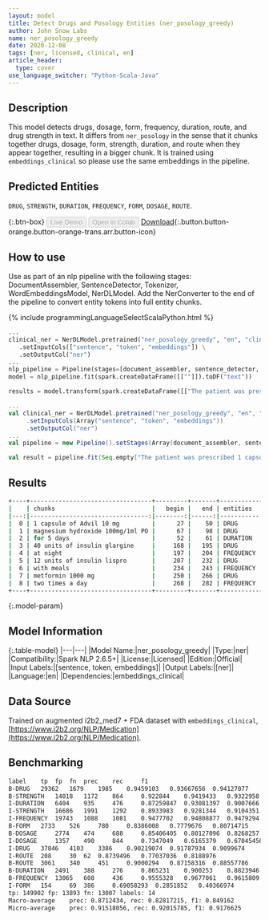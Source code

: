 ```yaml
---
layout: model
title: Detect Drugs and Posology Entities (ner_posology_greedy)
author: John Snow Labs
name: ner_posology_greedy
date: 2020-12-08
tags: [ner, licensed, clinical, en]
article_header:
  type: cover
use_language_switcher: "Python-Scala-Java"
---
```


## Description

This model detects drugs, dosage, form, frequency, duration, route, and drug strength in text. It differs from `ner_posology` in the sense that it chunks together drugs, dosage, form, strength, duration, and route when they appear together, resulting in a bigger chunk. It is trained using `embeddings_clinical` so please use the same embeddings in the pipeline.

## Predicted Entities

`DRUG`, `STRENGTH`, `DURATION`, `FREQUENCY`, `FORM`, `DOSAGE`, `ROUTE`.

{:.btn-box}
<button class="button button-orange" disabled>Live Demo</button>
<button class="button button-orange" disabled>Open in Colab</button>
[Download](https://s3.amazonaws.com/auxdata.johnsnowlabs.com/clinical/models/ner_posology_greedy_en_2.6.4_2.4_1607422064676.zip){:.button.button-orange.button-orange-trans.arr.button-icon}

## How to use

Use as part of an nlp pipeline with the following stages: DocumentAssembler, SentenceDetector, Tokenizer, WordEmbeddingsModel, NerDLModel. Add the NerConverter to the end of the pipeline to convert entity tokens into full entity chunks.

<div class="tabs-box" markdown="1">
{% include programmingLanguageSelectScalaPython.html %}

```python
...
clinical_ner = NerDLModel.pretrained("ner_posology_greedy", "en", "clinical/models") \
   .setInputCols(["sentence", "token", "embeddings"]) \
   .setOutputCol("ner")
...
nlp_pipeline = Pipeline(stages=[document_assembler, sentence_detector, tokenizer, word_embeddings, clinical_ner, ner_converter])
model = nlp_pipeline.fit(spark.createDataFrame([[""]]).toDF("text"))

results = model.transform(spark.createDataFrame([["The patient was prescribed 1 capsule of Advil 10 mg for 5 days and magnesium hydroxide 100mg/1ml suspension PO. He was seen by the endocrinology service and she was discharged on 40 units of insulin glargine at night, 12 units of insulin lispro with meals, and metformin 1000 mg two times a day."]]).toDF("text"))
```

```scala
...
val clinical_ner = NerDLModel.pretrained("ner_posology_greedy", "en", "clinical/models")
     .setInputCols(Array("sentence", "token", "embeddings"))
     .setOutputCol("ner")
...
val pipeline = new Pipeline().setStages(Array(document_assembler, sentence_detector, tokenizer, word_embeddings, clinical_ner, ner_converter))

val result = pipeline.fit(Seq.empty["The patient was prescribed 1 capsule of Advil 10 mg for 5 days and magnesium hydroxide 100mg/1ml suspension PO. He was seen by the endocrinology service and she was discharged on 40 units of insulin glargine at night, 12 units of insulin lispro with meals, and metformin 1000 mg two times a day."].toDS.toDF("text")).transform(data)
```
</div>

## Results

```bash
+----+----------------------------------+---------+-------+------------+
|    | chunks                           |   begin |   end | entities   |
|---:|---------------------------------:|--------:|------:|-----------:|
|  0 | 1 capsule of Advil 10 mg         |      27 |    50 | DRUG       |
|  1 | magnesium hydroxide 100mg/1ml PO |      67 |    98 | DRUG       |
|  2 | for 5 days                       |      52 |    61 | DURATION   |
|  3 | 40 units of insulin glargine     |     168 |   195 | DRUG       |
|  4 | at night                         |     197 |   204 | FREQUENCY  |
|  5 | 12 units of insulin lispro       |     207 |   232 | DRUG       |
|  6 | with meals                       |     234 |   243 | FREQUENCY  |
|  7 | metformin 1000 mg                |     250 |   266 | DRUG       |
|  8 | two times a day                  |     268 |   282 | FREQUENCY  |
+----+----------------------------------+---------+-------+------------+
```

{:.model-param}
## Model Information

{:.table-model}
|---|---|
|Model Name:|ner_posology_greedy|
|Type:|ner|
|Compatibility:|Spark NLP 2.6.5+|
|License:|Licensed|
|Edition:|Official|
|Input Labels:|[sentence, token, embeddings]|
|Output Labels:|[ner]|
|Language:|en|
|Dependencies:|embeddings_clinical|

## Data Source

Trained on augmented i2b2_med7 + FDA dataset with ``embeddings_clinical``, [https://www.i2b2.org/NLP/Medication](https://www.i2b2.org/NLP/Medication).

## Benchmarking

```bash
label	 tp	 fp	 fn	 prec	 rec	 f1
B-DRUG	 29362	 1679	 1985	 0.9459103	 0.93667656	 0.94127077
B-STRENGTH	 14018	 1172	 864	 0.922844	 0.9419433	 0.9322958
I-DURATION	 6404	 935	 476	 0.87259847	 0.93081397	 0.9007666
I-STRENGTH	 16686	 1991	 1292	 0.8933983	 0.9281344	 0.9104351
I-FREQUENCY	 19743	 1088	 1081	 0.9477702	 0.94808877	 0.9479294
B-FORM	 2733	 526	 780	 0.8386008	 0.7779676	 0.80714715
B-DOSAGE	 2774	 474	 688	 0.85406405	 0.80127096	 0.8268257
I-DOSAGE	 1357	 490	 844	 0.7347049	 0.6165379	 0.67045456
I-DRUG	 37846	 4103	 3386	 0.90219074	 0.91787934	 0.9099674
I-ROUTE	 208	 30	 62	 0.8739496	 0.77037036	 0.8188976
B-ROUTE	 3061	 340	 451	 0.9000294	 0.87158316	 0.88557786
B-DURATION	 2491	 388	 276	 0.865231	 0.900253	 0.8823946
B-FREQUENCY	 13065	 608	 436	 0.9555328	 0.9677061	 0.9615809
I-FORM	 154	 69	 386	 0.69058293	 0.2851852	 0.40366974
tp: 149902 fp: 13893 fn: 13007 labels: 14
Macro-average	 prec: 0.8712434, rec: 0.82817215, f1: 0.849162
Micro-average	 prec: 0.91518056, rec: 0.92015785, f1: 0.9176625
```
